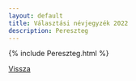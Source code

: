 ```yaml
---
layout: default
title: Választási névjegyzék 2022
description: Pereszteg
---
```


{% include Pereszteg.html %}

[Vissza](./)
